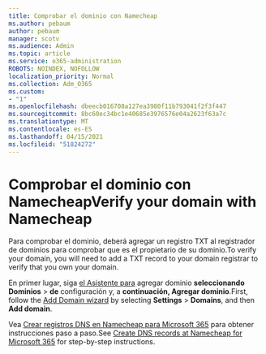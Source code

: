 ```yaml
---
title: Comprobar el dominio con Namecheap
ms.author: pebaum
author: pebaum
manager: scotv
ms.audience: Admin
ms.topic: article
ms.service: o365-administration
ROBOTS: NOINDEX, NOFOLLOW
localization_priority: Normal
ms.collection: Adm_O365
ms.custom:
- "1"
ms.openlocfilehash: dbeecb016708a127ea3980f11b793041f2f3f447
ms.sourcegitcommit: 8bc60ec34bc1e40685e3976576e04a2623f63a7c
ms.translationtype: MT
ms.contentlocale: es-ES
ms.lasthandoff: 04/15/2021
ms.locfileid: "51824272"
---
```

# <a name="verify-your-domain-with-namecheap"></a><span data-ttu-id="e7db0-102">Comprobar el dominio con Namecheap</span><span class="sxs-lookup"><span data-stu-id="e7db0-102">Verify your domain with Namecheap</span></span>

<span data-ttu-id="e7db0-103">Para comprobar el dominio, deberá agregar un registro TXT al registrador de dominios para comprobar que es el propietario de su dominio.</span><span class="sxs-lookup"><span data-stu-id="e7db0-103">To verify your domain, you will need to add a TXT record to your domain registrar to verify that you own your domain.</span></span> 

<span data-ttu-id="e7db0-104">En primer lugar, siga [el Asistente para](https://admin.microsoft.com/Adminportal#/Domains) agregar dominio **seleccionando Dominios** \> **de** configuración y, a **continuación, Agregar dominio**.</span><span class="sxs-lookup"><span data-stu-id="e7db0-104">First, follow the [Add Domain wizard](https://admin.microsoft.com/Adminportal#/Domains) by selecting **Settings** \> **Domains**, and then **Add domain**.</span></span>
  
<span data-ttu-id="e7db0-105">Vea [Crear registros DNS en Namecheap para Microsoft 365](https://docs.microsoft.com/microsoft-365/admin/dns/create-dns-records-at-namecheap) para obtener instrucciones paso a paso.</span><span class="sxs-lookup"><span data-stu-id="e7db0-105">See [Create DNS records at Namecheap for Microsoft 365](https://docs.microsoft.com/microsoft-365/admin/dns/create-dns-records-at-namecheap) for step-by-step instructions.</span></span>